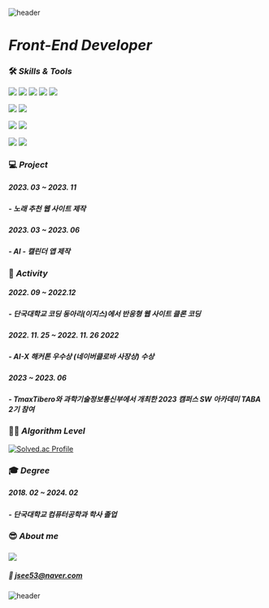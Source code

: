 ![header](https://capsule-render.vercel.app/api?type=waving&&color=0:87CEEB,100:00BFFF&height=220&section=header&text=jsee53&animation=fadeIn&fontSize=40&&fontColor=FFFFFF)
  
# *Front-End Developer*

### 🛠️ *Skills & Tools*
<img src="https://img.shields.io/badge/React-61DAFB?style=flat-square&logo=React&logoColor=white"/><!-- react -->
<img src="https://img.shields.io/badge/-ReactNative-F7DF1E?style=flat-square&logo=React&logoColor=white&color=007396"/><!-- react-native -->
<img src="https://img.shields.io/badge/JavaScript-F7DF1E?style=flat-square&logo=JavaScript&logoColor=white"/><!-- javascript -->
<img src="https://img.shields.io/badge/HTML-E34F26?style=flat-square&logo=HTML&logoColor=white"/><!-- html -->
<img src="https://img.shields.io/badge/CSS-1572B6?style=flat-square&logo=CSS&logoColor=white"/><!-- css -->

<img src="https://img.shields.io/badge/Django-092E20?style=flat-square&logo=Django&logoColor=white"/><!-- django -->
<img src="https://img.shields.io/badge/Python-3766AB?style=flat-square&logo=Python&logoColor=white"/><!-- python -->

<img src="https://img.shields.io/badge/MYSQL-4479A1?style=flat-square&logo=MYSQL&logoColor=white"/><!-- mysql -->
<img src="https://img.shields.io/badge/-TiberoDBMS-%23F7DF1E?style=flat-square&logo=TiberoDBMS&logoColor=white&color=0000A0"/><!-- tibero -->

<img src="https://img.shields.io/badge/VS Code-007ACC?style=flat-square&logo=VisualStudioCode&logoColor=white"/><!-- visualstudiocode -->
<img src="https://img.shields.io/badge/GitHub-181717?style=flat-square&logo=GitHub&logoColor=white"/><!-- github -->

### 💻 *Project*
##### 2023. 03 ~ 2023. 11
##### - 노래 추천 웹 사이트 제작
##### 2023. 03 ~ 2023. 06
##### - AI - 캘린더 앱 제작

### 📖 *Activity*
##### 2022. 09 ~ 2022.12
##### - 단국대학교 코딩 동아리(이지스)에서 반응형 웹 사이트 클론 코딩
##### 2022. 11. 25 ~ 2022. 11. 26 2022
##### - AI-X 해커톤 우수상 (네이버클로바 사장상) 수상
##### 2023 ~ 2023. 06
##### - TmaxTibero와 과학기술정보통신부에서 개최한 2023 캠퍼스 SW 아카데미 TABA 2기 참여

### 💪🏻 *Algorithm Level*

[![Solved.ac Profile](http://mazassumnida.wtf/api/v2/generate_badge?boj=jsee53)](https://solved.ac/jsee53/)

### 🎓 *Degree*
##### 2018. 02 ~ 2024. 02
##### - 단국대학교 컴퓨터공학과 학사 졸업

### 😎 *About me*

##### 
<a href="https://www.notion.so/FE-c95c9523a0a34018bb62cd4e88e88877?pvs=4"><img src="https://img.shields.io/badge/Notion-000000?style=flat-square&logo=Notion&logoColor=white&color=000000"/><!-- notion --></a>

##### 📧 jsee53@naver.com
![header](https://capsule-render.vercel.app/api?type=waving&&color=0:87CEEB,100:00BFFF&height=220&section=header&text=Thank%20You!&animation=fadeIn&fontSize=40&&fontColor=FFFFFF)
